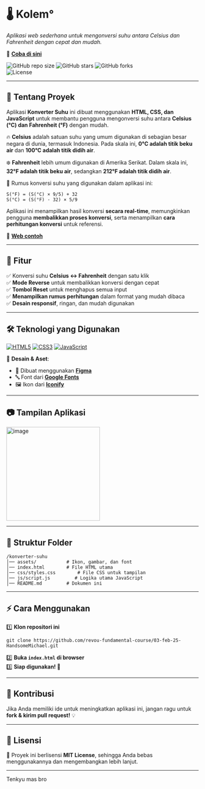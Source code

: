 # 🌡️ Kolem°

*Aplikasi web sederhana untuk mengonversi suhu antara Celsius dan Fahrenheit dengan cepat dan mudah.*  

🔗 **[Coba di sini](https://revou-fundamental-course.github.io/03-feb-25-HandsomeMichael/)**

![GitHub repo size](https://img.shields.io/github/repo-size/revou-fundamental-course/03-feb-25-HandsomeMichael?style=for-the-badge)  ![GitHub stars](https://img.shields.io/github/stars/revou-fundamental-course/03-feb-25-HandsomeMichael?style=for-the-badge)  ![GitHub forks](https://img.shields.io/github/forks/revou-fundamental-course/03-feb-25-HandsomeMichael?style=for-the-badge)  
![License](https://img.shields.io/github/license/revou-fundamental-course/03-feb-25-HandsomeMichael?style=for-the-badge)  

---

## 📖 Tentang Proyek  

Aplikasi **Konverter Suhu** ini dibuat menggunakan **HTML, CSS, dan JavaScript** untuk membantu pengguna mengonversi suhu antara **Celsius (°C) dan Fahrenheit (°F)** dengan mudah.  

🔥 **Celsius** adalah satuan suhu yang umum digunakan di sebagian besar negara di dunia, termasuk Indonesia. Pada skala ini, **0°C adalah titik beku air** dan **100°C adalah titik didih air**.  

❄️ **Fahrenheit** lebih umum digunakan di Amerika Serikat. Dalam skala ini, **32°F adalah titik beku air**, sedangkan **212°F adalah titik didih air**.  

📌 Rumus konversi suhu yang digunakan dalam aplikasi ini:  

```
S(°F) = (S(°C) × 9/5) + 32  
S(°C) = (S(°F) - 32) × 5/9  
```
Aplikasi ini menampilkan hasil konversi **secara real-time**, memungkinkan pengguna **membalikkan proses konversi**, serta menampilkan **cara perhitungan konversi** untuk referensi.  

🔗 **[Web contoh](https://berhitung.id/konversi/suhu/celsius-ke-fahrenheit)**       

---

## 📌 Fitur  
✅ Konversi suhu **Celsius ↔ Fahrenheit** dengan satu klik  
✅ **Mode Reverse** untuk membalikkan konversi dengan cepat  
✅ **Tombol Reset** untuk menghapus semua input  
✅ **Menampilkan rumus perhitungan** dalam format yang mudah dibaca  
✅ **Desain responsif**, ringan, dan mudah digunakan  

---

## 🛠️ Teknologi yang Digunakan  
[![HTML5](https://img.shields.io/badge/HTML5-E34F26?style=for-the-badge&logo=html5&logoColor=white)](https://developer.mozilla.org/en-US/docs/Web/HTML)  [![CSS3](https://img.shields.io/badge/CSS3-1572B6?style=for-the-badge&logo=css3&logoColor=white)](https://developer.mozilla.org/en-US/docs/Web/CSS)  [![JavaScript](https://img.shields.io/badge/JavaScript-F7DF1E?style=for-the-badge&logo=javascript&logoColor=black)](https://developer.mozilla.org/en-US/docs/Web/JavaScript)  

📌 **Desain & Aset**:  
- 🎨 Dibuat menggunakan **[Figma](https://figma.com/)**  
- 🔤 Font dari **[Google Fonts](https://fonts.google.com/)**  
- 🖼️ Ikon dari **[Iconify](https://iconify.design/)**  

---

## 📷 Tampilan Aplikasi  

<img width="245" alt="image" src="https://github.com/user-attachments/assets/01d4b304-b8e7-4c73-8ba9-9be14b95299c" />

---

## 📂 Struktur Folder  
```
/konverter-suhu
│── assets/           # Ikon, gambar, dan font
│── index.html        # File HTML utama
│── css/styles.css        # File CSS untuk tampilan
│── js/script.js         # Logika utama JavaScript
│── README.md         # Dokumen ini
```

---

## ⚡ Cara Menggunakan  
1️⃣ **Klon repositori ini**  
```
git clone https://github.com/revou-fundamental-course/03-feb-25-HandsomeMichael.git
```
2️⃣ **Buka `index.html` di browser**  
3️⃣ **Siap digunakan! 🎉**  

---

## 🤝 Kontribusi  
Jika Anda memiliki ide untuk meningkatkan aplikasi ini, jangan ragu untuk **fork & kirim pull request!** 💡  

---

## 📜 Lisensi  
📝 Proyek ini berlisensi **MIT License**, sehingga Anda bebas menggunakannya dan mengembangkan lebih lanjut.  

---

Tenkyu mas bro